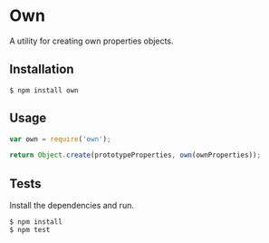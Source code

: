 # Own

A utility for creating own properties objects.

## Installation

```
$ npm install own
```

## Usage

```js
var own = require('own');

return Object.create(prototypeProperties, own(ownProperties));
```

## Tests

Install the dependencies and run.

```
$ npm install
$ npm test
```
